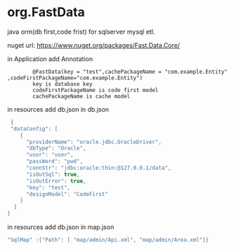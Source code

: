 # org.FastData
java orm(db first,code frist) for sqlserver mysql etl.

nuget url: https://www.nuget.org/packages/Fast.Data.Core/

in Application add Annotation

            @FastData(key = "test",cachePackageName = "com.example.Entity" ,codeFirstPackageName="com.example.Entity")
            key is database key 
            codeFirstPackageName is code first model
            cachePackageName is cache model

in resources add db.json
in db.json         
```csharp
 {      
 "dataConfig": [
    {
      "providerName": "oracle.jdbc.OracleDriver",
      "dbType": "Oracle",
      "user": "user",
      "passWord": "pwd",
      "connStr": "jdbc:oracle:thin:@127.0.0.1/data",
      "isOutSql": true,
      "isOutError": true,
      "key": "test",
      "designModel": "CodeFirst"
    }
  ]
}
```
in resources add db.json in map.json
```csharp
"SqlMap" :{"Path": [ "map/admin/Api.xml", "map/admin/Area.xml"]}
```
